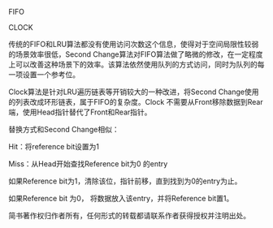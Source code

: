 FIFO

CLOCK

传统的FIFO和LRU算法都没有使用访问次数这个信息，使得对于空间局限性较弱的场景效率很低，Second Change算法对FIFO算法做了略微的修改，在一定程度上可以改善这种场景下的效率。该算法依然使用队列的方式访问，同时为队列的每一项设置一个参考位。

Clock算法是针对LRU遍历链表等开销较大的一种改进，将Second Change使用的列表改成环形链表，属于FIFO的复杂度。Clock 不需要从Front移除数据到Rear端，使用Head指针替代了Front和Rear指针。

替换方式和Second Change相似：

Hit：将reference bit设置为1

Miss：从Head开始查找Reference bit为0 的entry

如果Reference bit为1，清除该位，指针前移，直到找到为0的entry为止。

如果Reference bit 为0， 将数据放入该entry，并将Reference bit置1。



简书著作权归作者所有，任何形式的转载都请联系作者获得授权并注明出处。